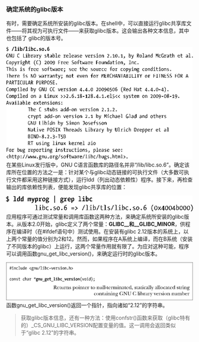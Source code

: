 ### 确定系统的glibc版本

有时，需要确定系统所安装的glibc版本。在shell中，可以直接运行glibc共享库文件——将其视为可执行文件——来获取glibc版本。这会输出各种文本信息，其中也包括了 glibc的版本号。



![7.png](../images/7.png)
在某些Linux发行版中，GNU C语言函数库的路径名并非“/lib/libc.so.6”。确定该库所在位置的方法之一是：针对某个与glibc动态链接的可执行文件（大多数可执行文件都采用这种链接方式），运行ldd（列出动态依赖性）程序。接下来，再检查输出的库依赖性列表，便能发现glibc共享库的位置：



![8.png](../images/8.png)
应用程序可通过测试常量和调用库函数这两种方法，来确定系统所安装的glibc版本。从版本2.0开始，glibc定义了两个常量：__GLIBC__和__GLIBC_MINOR__，供程序在编译时（在#ifdef语句中）测试使用。在安装有glibc 2.12版本的系统上，以上两个常量的值分别为2和12。然而，如果程序在A系统上编译，而在B系统（安装了不同版本的glibc）上运行，这两个常量作用就有限了。为应对这种可能，程序可以调用函数gnu_get_libc_version()，来确定运行时的glibc版本。



![9.png](../images/9.png)
函数gnu_get_libc_version()返回一个指针，指向诸如“2.12”的字符串。

> 获取glibc版本信息，还有一种方法：使用confstr()函数来获取（glibc特有的）_CS_GNU_LIBC_VERSION配置变量的值。这一调用会返回类似于“glibc 2.12”的字符串。

